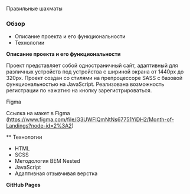 Правильные шахматы

### Обзор

* Описание проекта и его функциональности
* Технологии

**Описание проекта и его функциональности**

Проект представляет собой одностраничный сайт, адаптивный для различных устройств под устройства с шириной экрана от 1440px до 320px. 
Проект создан со стилями на препроцессоре SASS c базовой функциональностью на JavaScript.
Реализована возможность регистрации по нажатию на кнопку зарегистрироваться.

Figma

Ссылка на макет в Figma (https://www.figma.com/file/G3UWFlQmNtNs67751YiDH2/Month-of-Landings?node-id=2%3A2)

** Технологии

* HTML
* SCSS
* Методология BEM Nested
* JavaScript
* Адаптивная отзывчивая верстка

**GitHub Pages**
